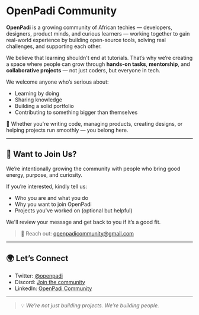 # OpenPadi Community

**OpenPadi** is a growing community of African techies — developers, designers, product minds, and curious learners — working together to gain real-world experience by building open-source tools, solving real challenges, and supporting each other.

We believe that learning shouldn't end at tutorials. That’s why we’re creating a space where people can grow through **hands-on tasks**, **mentorship**, and **collaborative projects** — not just coders, but everyone in tech.

We welcome anyone who’s serious about:
- Learning by doing
- Sharing knowledge
- Building a solid portfolio
- Contributing to something bigger than themselves

🎯 Whether you're writing code, managing products, creating designs, or helping projects run smoothly — you belong here.

---

## 💌 Want to Join Us?

We’re intentionally growing the community with people who bring good energy, purpose, and curiosity.

If you’re interested, kindly tell us:
- Who you are and what you do
- Why you want to join OpenPadi
- Projects you've worked on (optional but helpful)

We'll review your message and get back to you if it’s a good fit.

> 📩 Reach out: openpadicommunity@gmail.com

---

## 🌍 Let’s Connect

- Twitter: [@openpadi](https://twitter.com/openpadi)
- Discord: [Join the community](https://discord.gg/your-invite)
- LinkedIn: [OpenPadi Community](https://linkedin.com/company/openpadi)

---

> 💡 *We’re not just building projects. We’re building people.*

